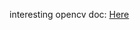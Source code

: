 
interesting opencv doc: [Here](https://docs.opencv.org/4.x/d2/d96/tutorial_py_table_of_contents_imgproc.html)